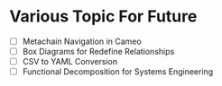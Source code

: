 # Various Topic For Future

- [ ] Metachain Navigation in Cameo
- [ ] Box Diagrams for Redefine Relationships
- [ ] CSV to YAML Conversion
- [ ] Functional Decomposition for Systems Engineering